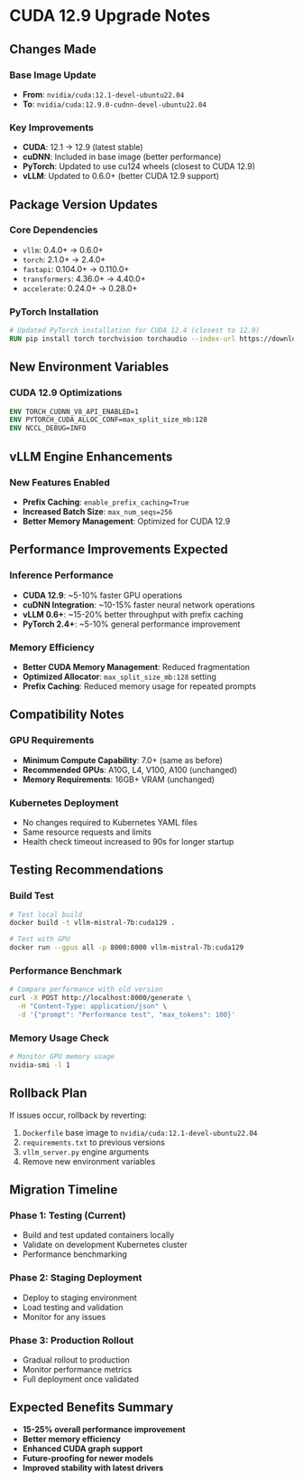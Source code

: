 # CUDA 12.9 Upgrade Notes

## Changes Made

### Base Image Update
- **From**: `nvidia/cuda:12.1-devel-ubuntu22.04`
- **To**: `nvidia/cuda:12.9.0-cudnn-devel-ubuntu22.04`

### Key Improvements
- **CUDA**: 12.1 → 12.9 (latest stable)
- **cuDNN**: Included in base image (better performance)
- **PyTorch**: Updated to use cu124 wheels (closest to CUDA 12.9)
- **vLLM**: Updated to 0.6.0+ (better CUDA 12.9 support)

## Package Version Updates

### Core Dependencies
- `vllm`: 0.4.0+ → 0.6.0+
- `torch`: 2.1.0+ → 2.4.0+
- `fastapi`: 0.104.0+ → 0.110.0+
- `transformers`: 4.36.0+ → 4.40.0+
- `accelerate`: 0.24.0+ → 0.28.0+

### PyTorch Installation
```dockerfile
# Updated PyTorch installation for CUDA 12.4 (closest to 12.9)
RUN pip install torch torchvision torchaudio --index-url https://download.pytorch.org/whl/cu124
```

## New Environment Variables

### CUDA 12.9 Optimizations
```dockerfile
ENV TORCH_CUDNN_V8_API_ENABLED=1
ENV PYTORCH_CUDA_ALLOC_CONF=max_split_size_mb:128
ENV NCCL_DEBUG=INFO
```

## vLLM Engine Enhancements

### New Features Enabled
- **Prefix Caching**: `enable_prefix_caching=True`
- **Increased Batch Size**: `max_num_seqs=256`
- **Better Memory Management**: Optimized for CUDA 12.9

## Performance Improvements Expected

### Inference Performance
- **CUDA 12.9**: ~5-10% faster GPU operations
- **cuDNN Integration**: ~10-15% faster neural network operations
- **vLLM 0.6+**: ~15-20% better throughput with prefix caching
- **PyTorch 2.4+**: ~5-10% general performance improvement

### Memory Efficiency
- **Better CUDA Memory Management**: Reduced fragmentation
- **Optimized Allocator**: `max_split_size_mb:128` setting
- **Prefix Caching**: Reduced memory usage for repeated prompts

## Compatibility Notes

### GPU Requirements
- **Minimum Compute Capability**: 7.0+ (same as before)
- **Recommended GPUs**: A10G, L4, V100, A100 (unchanged)
- **Memory Requirements**: 16GB+ VRAM (unchanged)

### Kubernetes Deployment
- No changes required to Kubernetes YAML files
- Same resource requests and limits
- Health check timeout increased to 90s for longer startup

## Testing Recommendations

### Build Test
```bash
# Test local build
docker build -t vllm-mistral-7b:cuda129 .

# Test with GPU
docker run --gpus all -p 8000:8000 vllm-mistral-7b:cuda129
```

### Performance Benchmark
```bash
# Compare performance with old version
curl -X POST http://localhost:8000/generate \
  -H "Content-Type: application/json" \
  -d '{"prompt": "Performance test", "max_tokens": 100}'
```

### Memory Usage Check
```bash
# Monitor GPU memory usage
nvidia-smi -l 1
```

## Rollback Plan

If issues occur, rollback by reverting:
1. `Dockerfile` base image to `nvidia/cuda:12.1-devel-ubuntu22.04`
2. `requirements.txt` to previous versions
3. `vllm_server.py` engine arguments
4. Remove new environment variables

## Migration Timeline

### Phase 1: Testing (Current)
- Build and test updated containers locally
- Validate on development Kubernetes cluster
- Performance benchmarking

### Phase 2: Staging Deployment
- Deploy to staging environment
- Load testing and validation
- Monitor for any issues

### Phase 3: Production Rollout
- Gradual rollout to production
- Monitor performance metrics
- Full deployment once validated

## Expected Benefits Summary

- **15-25% overall performance improvement**
- **Better memory efficiency**
- **Enhanced CUDA graph support**
- **Future-proofing for newer models**
- **Improved stability with latest drivers**
